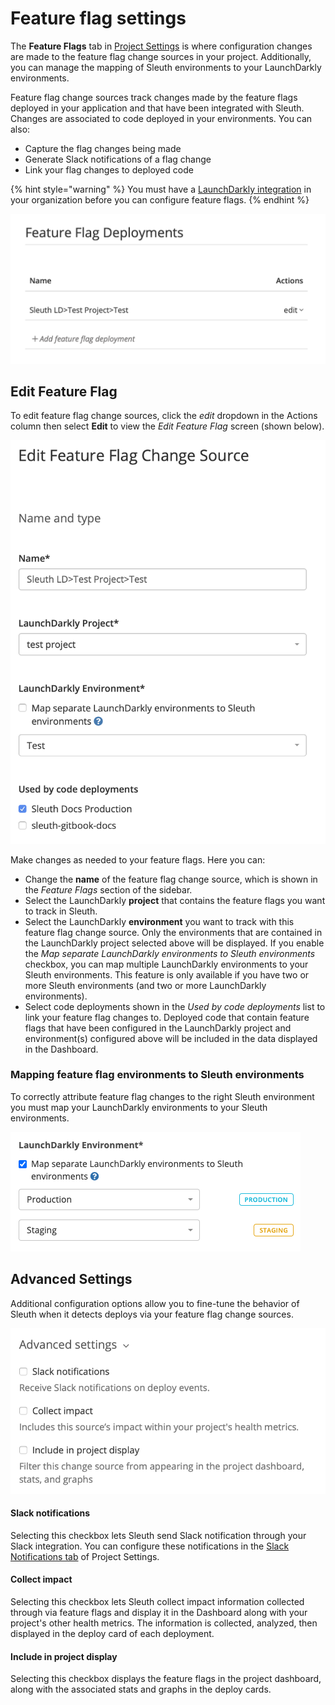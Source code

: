 # Feature flag settings

The **Feature Flags** tab in [Project Settings](./) is where configuration changes are made to the feature flag change sources in your project. Additionally, you can manage the mapping of Sleuth environments to your LaunchDarkly environments. 

Feature flag change sources track changes made by the feature flags deployed in your application and that have been integrated with Sleuth. Changes are associated to code deployed in your environments. You can also: 

* Capture the flag changes being made
* Generate Slack notifications of a flag change
* Link your flag changes to deployed code

{% hint style="warning" %}
You must have a [LaunchDarkly integration](../../integrations-1/feature-flags/launchdarkly.md) in your organization before you can configure feature flags.
{% endhint %}

![](../../.gitbook/assets/feature-flags.png)

## Edit Feature Flag

To edit feature flag change sources, click the _edit_ dropdown in the Actions column then select **Edit** to view the _Edit Feature Flag_ screen \(shown below\).

![](../../.gitbook/assets/feature-flag-change-source.png)   
  
Make changes as needed to your feature flags. Here you can: 

* Change the **name** of the feature flag change source, which is shown in the _Feature Flags_ section of the sidebar. 
* Select the LaunchDarkly **project** that contains the feature flags you want to track in Sleuth. 
* Select the LaunchDarkly **environment** you want to track with this feature flag change source. Only the environments that are contained in the LaunchDarkly project selected above will be displayed. If you enable the _Map separate LaunchDarkly environments to Sleuth environments_ checkbox, you can map multiple LaunchDarkly environments to your Sleuth environments. This feature is only available if you have two or more Sleuth environments \(and two or more LaunchDarkly environments\). 
* Select code deployments shown in the _Used by code deployments_ list to link your feature flag changes to. Deployed code that contain feature flags that have been configured in the LaunchDarkly project and environment\(s\) configured above will be included in the data displayed in the Dashboard. 

### Mapping feature flag environments to Sleuth environments

 To correctly attribute feature flag changes to the right Sleuth environment you must map your LaunchDarkly environments to your Sleuth environments.

![](../../.gitbook/assets/edit-feature-flag-deployment-sleuth-2021-01-31-16-34-49.png)

## Advanced Settings

Additional configuration options allow you to fine-tune the behavior of Sleuth when it detects deploys via your feature flag change sources. 

![](../../.gitbook/assets/advanced-settings-feature-flags.png)

#### Slack notifications

Selecting this checkbox lets Sleuth send Slack notification through your Slack integration. You can configure these notifications in the [Slack Notifications tab](slack-notifications.md) of Project Settings. 

#### Collect impact

Selecting this checkbox lets Sleuth collect impact information collected through via feature flags and display it in the Dashboard along with your project's other health metrics. The information is collected, analyzed, then displayed in the deploy card of each deployment.

#### Include in project display

Selecting this checkbox displays the feature flags in the project dashboard, along with the associated stats and graphs in the deploy cards. 



